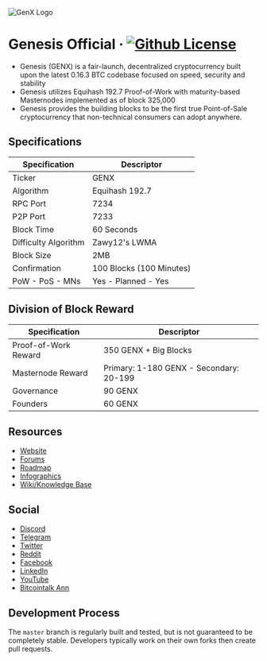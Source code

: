 ![GenX Logo](https://wiki.genesisnetwork.io/images/thumb/7/75/BrandBlueBlue.png/750px-BrandBlueBlue.png "Genesis")

Genesis Official
&middot;
[![Github License](https://img.shields.io/npm/l/express.svg)](https://github.com/genesisofficial/genesis/blob/master/COPYING)
=====================================

* Genesis (GENX) is a fair-launch, decentralized cryptocurrency built upon the latest 0.16.3 BTC codebase focused on speed, security and stability
* Genesis utilizes Equihash 192.7 Proof-of-Work with maturity-based Masternodes implemented as of block 325,000
* Genesis provides the building blocks to be the first true Point-of-Sale cryptocurrency that non-technical consumers can adopt anywhere.

## Specifications

| Specification         | Descriptor                                    |
|-----------------------|-----------------------------------------------|
| Ticker                | GENX                                          |
| Algorithm             | Equihash 192.7                                |
| RPC Port              | 7234                                          |
| P2P Port              | 7233                                          |
| Block Time            | 60 Seconds                                    |
| Difficulty Algorithm  | Zawy12's LWMA                                 |
| Block Size            | 2MB                                           |
| Confirmation          | 100 Blocks (100 Minutes)                      |
| PoW - PoS - MNs       | Yes - Planned - Yes                           |

## Division of Block Reward

| Specification         | Descriptor                                    |
|-----------------------|-----------------------------------------------|
| Proof-of-Work Reward  | 350 GENX + Big Blocks                         |
| Masternode Reward     | Primary: 1-180 GENX - Secondary: 20-199       |
| Governance            | 90 GENX                                       |
| Founders              | 60 GENX                                       |

## Resources

* [Website](https://genesisnetwork.io/)
* [Forums](https://genesisnetwork.io/forum/)
* [Roadmap](https://genesisnetwork.io/roadmap.php)
* [Infographics](https://genesisnetwork.io/stats/)
* [Wiki/Knowledge Base](https://wiki.genesisnetwork.io/)

## Social
* [Discord](https://discord.io/genesisnetwork)
* [Telegram](https://t.me/genxnetwork)
* [Twitter](https://twitter.com/genx_network)
* [Reddit](https://www.reddit.com/r/genesisnetwork/)
* [Facebook](https://www.facebook.com/genxnetwork/)
* [LinkedIn](https://www.linkedin.com/company/genesisnetwork/)
* [YouTube](https://www.youtube.com/channel/UCMj1uKn_RPNsqGS9CC4uJOQ/)
* [Bitcointalk Ann](https://bitcointalk.org/index.php?topic=4882443)



## Development Process

The `master` branch is regularly built and tested, but is not guaranteed to be completely stable. Developers typically work on their own forks then create pull requests.
